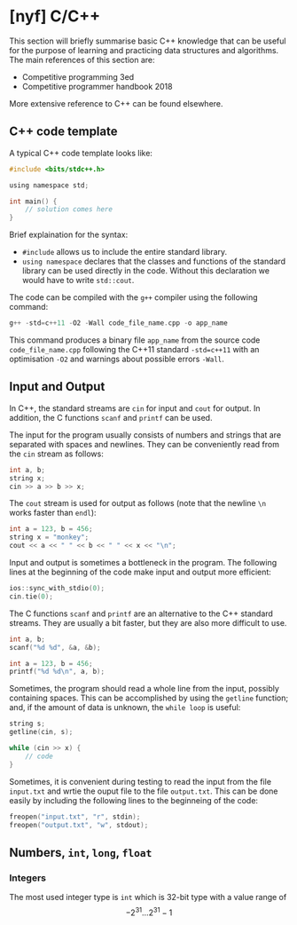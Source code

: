 # \[nyf\] C/C++

This section will briefly summarise basic C++ knowledge that can be useful for the purpose of learning and practicing data structures and algorithms. The main references of this section are:

- Competitive programming 3ed
- Competitive programmer handbook 2018

More extensive reference to C++ can be found elsewhere. 


## C++ code template
A typical C++ code template looks like:

```c
#include <bits/stdc++.h>

using namespace std;

int main() {
    // solution comes here
}
```

Brief explaination for the syntax:

- `#include` allows us to include the entire standard library.
- `using namespace` declares that the classes and functions of the standard library can be used directly in the code. Without this declaration we would have to write `std::cout`.

The code can be compiled with the `g++` compiler using the following command:

```c
g++ -std=c++11 -O2 -Wall code_file_name.cpp -o app_name
```

This command produces a binary file `app_name` from the source code `code_file_name.cpp` following the C++11 standard `-std=c++11` with an optimisation `-O2` and warnings about possible errors `-Wall`.


## Input and Output
In C++, the standard streams are `cin` for input and `cout` for output. In addition, the C functions `scanf` and `printf` can be used.

The input for the program usually consists of numbers and strings that are separated with spaces and newlines. They can be conveniently read from the `cin` stream as follows:

```c
int a, b;
string x;
cin >> a >> b >> x;
```

The `cout` stream is used for output as follows (note that the newline `\n` works faster than `endl`):

```c
int a = 123, b = 456;
string x = "monkey";
cout << a << " " << b << " " << x << "\n";
```

Input and output is sometimes a bottleneck in the program. The following lines at the beginning of the code make input and output more efficient:

```c
ios::sync_with_stdio(0);
cin.tie(0);
```


The C functions `scanf` and `printf` are an alternative to the C++ standard streams. They are usually a bit faster, but they are also more difficult to use.

```c
int a, b;
scanf("%d %d", &a, &b);

int a = 123, b = 456;
printf("%d %d\n", a, b);
```

Sometimes, the program should read a whole line from the input, possibly containing spaces. This can be accomplished by using the `getline` function; and, if the amount of data is unknown, the `while loop` is useful:

```c
string s;
getline(cin, s);

while (cin >> x) {
    // code
}
```

Sometimes, it is convenient during testing to read the input from the file `input.txt` and wrtie the ouput file to the file `output.txt`. This can be done easily by including the following lines to the beginneing of the code:

```c
freopen("input.txt", "r", stdin);
freopen("output.txt", "w", stdout);
```


## Numbers, `int`, `long`, `float`
### Integers
The most used integer type is `int` which is 32-bit type with a value range of $$-2^{31} \dots 2^{31}-1$$












